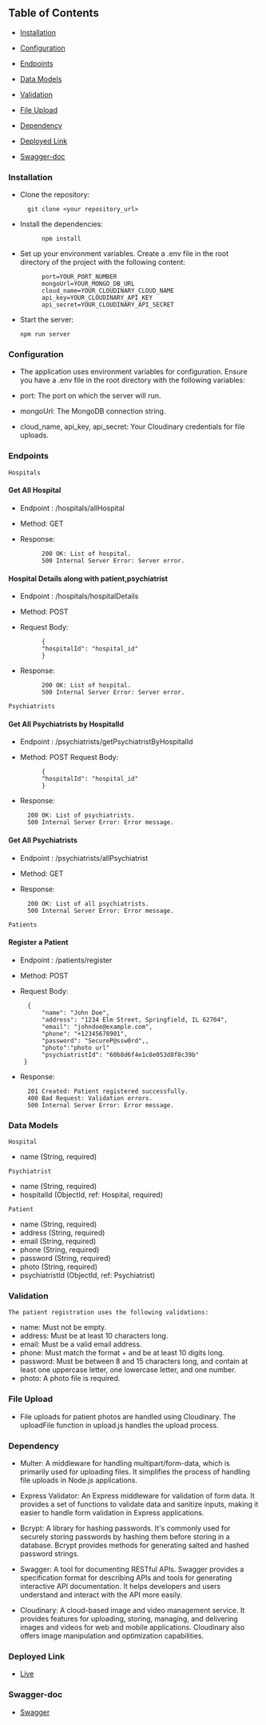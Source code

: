 ## Table of Contents

- [Installation](#installation)

- [Configuration](#configuration)

- [Endpoints](#endpoints)

- [Data Models](#data-models)

- [Validation](#validation)

- [File Upload](#file-upload)

- [Dependency](#dependency)

- [Deployed Link](#deployed-link)

- [Swagger-doc](#swagger-doc)

### Installation

- Clone the repository:


        git clone <your repository_url>
        

- Install the dependencies:


            npm install

- Set up your environment variables. Create a .env file in the root directory of the project with the following content:


            port=YOUR_PORT_NUMBER
            mongoUrl=YOUR_MONGO_DB_URL
            cloud_name=YOUR_CLOUDINARY_CLOUD_NAME
            api_key=YOUR_CLOUDINARY_API_KEY
            api_secret=YOUR_CLOUDINARY_API_SECRET

- Start the server:

      npm run server


### Configuration
- The application uses environment variables for configuration. Ensure you have a .env file in the root directory with the following variables:

- port: The port on which the server will run.
- mongoUrl: The MongoDB connection string.
- cloud_name, api_key, api_secret: Your Cloudinary credentials for file uploads.


### Endpoints

`Hospitals`

#### Get All Hospital

- Endpoint : /hospitals/allHospital
- Method: GET

- Response:

            200 OK: List of hospital.
            500 Internal Server Error: Server error.

#### Hospital Details along with patient,psychiatrist

- Endpoint : /hospitals/hospitalDetails
- Method: POST

- Request Body:

            {
            "hospitalId": "hospital_id"
            }
- Response:

            200 OK: List of hospital.
            500 Internal Server Error: Server error.

`Psychiatrists`

#### Get All Psychiatrists by HospitalId
- Endpoint : /psychiatrists/getPsychiatristByHospitalId
- Method: POST
Request Body:

            {
            "hospitalId": "hospital_id"
            }

- Response:

        200 OK: List of psychiatrists.
        500 Internal Server Error: Error message.

#### Get All Psychiatrists 
- Endpoint : /psychiatrists/allPsychiatrist
- Method: GET
- Response:

        200 OK: List of all psychiatrists.
        500 Internal Server Error: Error message.


`Patients`

#### Register a Patient

- Endpoint : /patients/register
- Method: POST
- Request Body:
        
        {
            "name": "John Doe",
            "address": "1234 Elm Street, Springfield, IL 62704",
            "email": "johndoe@example.com",
            "phone": "+12345678901",
            "password": "SecureP@ssw0rd",,
            "photo":"photo url"
            "psychiatristId": "60b8d6f4e1c8e053d8f8c39b"
       }


- Response:

        201 Created: Patient registered successfully.
        400 Bad Request: Validation errors.
        500 Internal Server Error: Error message.


### Data Models

`Hospital`

- name (String, required)

`Psychiatrist`

- name (String, required)
- hospitalId (ObjectId, ref: Hospital, required)

`Patient`

- name (String, required)
- address (String, required)
- email (String, required)
- phone (String, required)
- password (String, required)
- photo (String, required)
- psychiatristId (ObjectId, ref: Psychiatrist)

### Validation

`The patient registration uses the following validations:`

- name: Must not be empty.
- address: Must be at least 10 characters long.
- email: Must be a valid email address.
- phone: Must match the format +<country code><number> and be at least 10 digits long.
- password: Must be between 8 and 15 characters long, and contain at least one uppercase letter, one lowercase letter, and one number.
- photo: A photo file is required.

### File Upload

- File uploads for patient photos are handled using Cloudinary. The uploadFile function in upload.js handles the upload process.

### Dependency
- Multer: A middleware for handling multipart/form-data, which is primarily used for uploading files. It simplifies the process of handling file uploads in Node.js applications.



- Express Validator: An Express middleware for validation of form data. It provides a set of functions to validate data and sanitize inputs, making it easier to handle form validation in Express applications.


- Bcrypt: A library for hashing passwords. It's commonly used for securely storing passwords by hashing them before storing in a database. Bcrypt provides methods for generating salted and hashed password strings.


- Swagger: A tool for documenting RESTful APIs. Swagger provides a specification format for describing APIs and tools for generating interactive API documentation. It helps developers and users understand and interact with the API more easily.


- Cloudinary: A cloud-based image and video management service. It provides features for uploading, storing, managing, and delivering images and videos for web and mobile applications. Cloudinary also offers image manipulation and optimization capabilities.

### Deployed Link

- [Live](https://lattice-inovation.onrender.com/)

### Swagger-doc

-  [Swagger](https://lattice-inovation.onrender.com/api-docs)